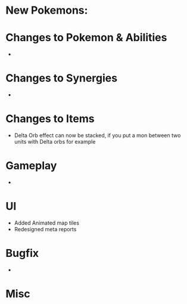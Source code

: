 # New Pokemons:



# Changes to Pokemon & Abilities

-

# Changes to Synergies

- 

# Changes to Items

- Delta Orb effect can now be stacked, if you put a mon between two units with Delta orbs for example

# Gameplay

- 


# UI

- Added Animated map tiles
- Redesigned meta reports

# Bugfix

- 

# Misc

